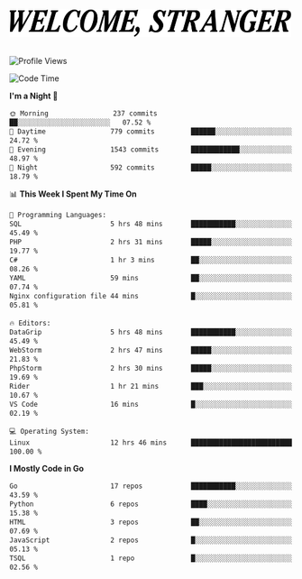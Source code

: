 <div>
  <picture>
    <source media="(prefers-color-scheme: dark)" srcset="./headers/welcome_white.png">
    <img alt="WELCOME, STRANGER" src="./headers/welcome.png" width="500">
  </picture>
</div>

<br>

![Profile Views](https://komarev.com/ghpvc/?username=darleet&color=blue)

<!--START_SECTION:waka-->
![Code Time](http://img.shields.io/badge/Code%20Time-926%20hrs%2045%20mins-blue)

**I'm a Night 🦉** 

```text
🌞 Morning                237 commits         ██░░░░░░░░░░░░░░░░░░░░░░░   07.52 % 
🌆 Daytime                779 commits         ██████░░░░░░░░░░░░░░░░░░░   24.72 % 
🌃 Evening                1543 commits        ████████████░░░░░░░░░░░░░   48.97 % 
🌙 Night                  592 commits         █████░░░░░░░░░░░░░░░░░░░░   18.79 % 
```


📊 **This Week I Spent My Time On** 

```text
💬 Programming Languages: 
SQL                      5 hrs 48 mins       ███████████░░░░░░░░░░░░░░   45.49 % 
PHP                      2 hrs 31 mins       █████░░░░░░░░░░░░░░░░░░░░   19.77 % 
C#                       1 hr 3 mins         ██░░░░░░░░░░░░░░░░░░░░░░░   08.26 % 
YAML                     59 mins             ██░░░░░░░░░░░░░░░░░░░░░░░   07.74 % 
Nginx configuration file 44 mins             █░░░░░░░░░░░░░░░░░░░░░░░░   05.81 % 

🔥 Editors: 
DataGrip                 5 hrs 48 mins       ███████████░░░░░░░░░░░░░░   45.49 % 
WebStorm                 2 hrs 47 mins       █████░░░░░░░░░░░░░░░░░░░░   21.83 % 
PhpStorm                 2 hrs 30 mins       █████░░░░░░░░░░░░░░░░░░░░   19.69 % 
Rider                    1 hr 21 mins        ███░░░░░░░░░░░░░░░░░░░░░░   10.67 % 
VS Code                  16 mins             █░░░░░░░░░░░░░░░░░░░░░░░░   02.19 % 

💻 Operating System: 
Linux                    12 hrs 46 mins      █████████████████████████   100.00 % 
```

**I Mostly Code in Go** 

```text
Go                       17 repos            ███████████░░░░░░░░░░░░░░   43.59 % 
Python                   6 repos             ████░░░░░░░░░░░░░░░░░░░░░   15.38 % 
HTML                     3 repos             ██░░░░░░░░░░░░░░░░░░░░░░░   07.69 % 
JavaScript               2 repos             █░░░░░░░░░░░░░░░░░░░░░░░░   05.13 % 
TSQL                     1 repo              █░░░░░░░░░░░░░░░░░░░░░░░░   02.56 % 
```




<!--END_SECTION:waka-->
